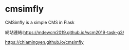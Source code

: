 # cmsimfly
CMSimfly is a simple CMS in Flask

網站連結:https://mdewcm2019.github.io/wcm2019-task-g3/

https://chiamingyen.github.io/cmsimfly
